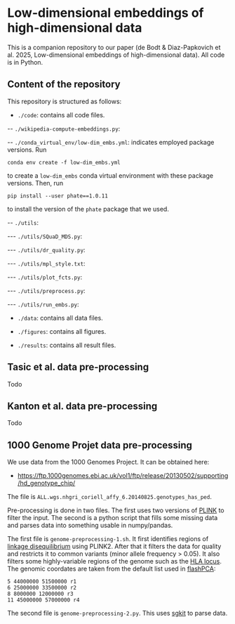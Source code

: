 # Low-dimensional embeddings of high-dimensional data

This is a companion repository to our paper (de Bodt & Diaz-Papkovich et al. 2025, Low-dimensional embeddings of high-dimensional data). All code is in Python. 

## Content of the repository

This repository is structured as follows:

- `./code`: contains all code files.

-- `./wikipedia-compute-embeddings.py`: 

-- `./conda_virtual_env/low-dim_embs.yml`: indicates employed package versions. Run

```
conda env create -f low-dim_embs.yml
```

to create a `low-dim_embs` conda virtual environment with these package versions. Then, run

```
pip install --user phate==1.0.11
```

to install the version of the `phate` package that we used. 

-- `./utils`: 

--- `./utils/SQuaD_MDS.py`: 

--- `./utils/dr_quality.py`: 

--- `./utils/mpl_style.txt`: 

--- `./utils/plot_fcts.py`: 

--- `./utils/preprocess.py`: 

--- `./utils/run_embs.py`: 

- `./data`: contains all data files.

- `./figures`: contains all figures.

- `./results`: contains all result files.

## Tasic et al. data pre-processing

Todo

## Kanton et al. data pre-processing

Todo

## 1000 Genome Projet data pre-processing

We use data from the 1000 Genomes Project. It can be obtained here:

* https://ftp.1000genomes.ebi.ac.uk/vol1/ftp/release/20130502/supporting/hd_genotype_chip/

The file is `ALL.wgs.nhgri_coriell_affy_6.20140825.genotypes_has_ped`.

Pre-processing is done in two files. The first uses two versions of [PLINK](https://www.cog-genomics.org/plink/) to filter the input. The second is a python script that fills some missing data and parses data into something usable in numpy/pandas.

The first file is `genome-preprocessing-1.sh`. It first identifies regions of [linkage disequilibrium](https://en.wikipedia.org/wiki/Linkage_disequilibrium) using PLINK2. After that it filters the data for quality and restricts it to common variants (minor allele frequency > 0.05). It also filters some highly-variable regions of the genome such as the [HLA locus](https://en.wikipedia.org/wiki/Human_leukocyte_antigen). The genomic coordates are taken from the default list used in [flashPCA](https://github.com/gabraham/flashpca):
```
5 44000000 51500000 r1
6 25000000 33500000 r2
8 8000000 12000000 r3
11 45000000 57000000 r4
```

The second file is `genome-preprocessing-2.py`. This uses [sgkit](https://github.com/sgkit-dev/sgkit) to parse data.
